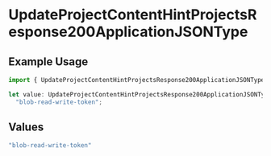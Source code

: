 # UpdateProjectContentHintProjectsResponse200ApplicationJSONType

## Example Usage

```typescript
import { UpdateProjectContentHintProjectsResponse200ApplicationJSONType } from "@simplesagar/vercel/models/updateprojectop.js";

let value: UpdateProjectContentHintProjectsResponse200ApplicationJSONType =
  "blob-read-write-token";
```

## Values

```typescript
"blob-read-write-token"
```